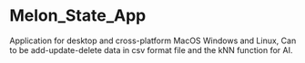 # Melon_State_App
Application for desktop and cross-platform MacOS Windows and Linux, Can to be add-update-delete data in csv format file and the kNN function for AI.
